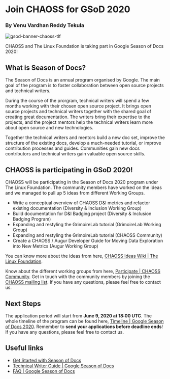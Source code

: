 # Join CHAOSS for GSoD 2020
### By Venu Vardhan Reddy Tekula

![gsod-banner-chaoss-tlf](https://user-images.githubusercontent.com/25265451/83881479-5dc24a80-a75e-11ea-9167-23ed1fe0961d.png)

CHAOSS and The Linux Foundation is taking part in Google Season of Docs 2020! 

## What is Season of Docs?

The Season of Docs is an annual program organised by Google. The main goal of the program is to foster collaboration 
between open source projects and technical writers. 

During the course of the prorgram, technical writers will spend a few months working with their chosen open source project. 
It brings open source projects and technical writers together with the shared goal of creating great documentation. 
The writers bring their expertise to the projects, and the project mentors help the technical writers learn more about open 
source and new technologies. 
  
Together the technical writers and mentors build a new doc set, improve the structure of the existing docs, develop a 
much-needed tutorial, or improve contribution processes and guides. Communities gain new docs contributors and technical 
writers gain valuable open source skills.

## CHAOSS is participating in GSoD 2020!

CHAOSS will be participating in the Season of Docs 2020 program under The Linux Foundation. The community members have 
worked on the ideas and we managed to pull up 5 ideas from different Working Groups.

- Write a conceptual overview of CHAOSS D&I metrics and refactor existing documentation (Diversity & Inclusion Working Group)
- Build documentation for D&I Badging project (Diversity & Inclusion Badging Program)
- Expanding and restyling the GrimoireLab tutorial (GrimoireLab Working Group)
- Expanding and restyling the GrimoireLab tutorial (CHAOSS Community)
- Create a CHAOSS / Augur Developer Guide for Moving Data Exploration into New Metrics (Augur Working Group)

You can know more about the ideas from here, 
[CHAOSS Ideas Wiki | The Linux Foundation](https://wiki.linuxfoundation.org/gsoc/2020-gsod-chaoss).

Know about the different working groups from here, [Participate | CHAOSS Community](https://chaoss.community/participate/). 
Get in touch with the community members by joining the [CHAOSS mailing list](https://lists.linuxfoundation.org/mailman/listinfo/chaoss). 
If you have any questions, please feel free to contact us.

## Next Steps
The application period will start from **June 9, 2020 at 18:00 UTC**. The whole timeline of the program can be found here, 
[Timeline | Google Season of Docs 2020](https://developers.google.com/season-of-docs/docs/timeline). 
Remember to  **send your applications before deadline ends**! If you have any questions, please feel free to contact us.

## Useful links
- [Get Started with Season of Docs](https://developers.google.com/season-of-docs/docs/get-started)
- [Technical Writer Guide | Google Season of Docs](https://developers.google.com/season-of-docs/docs/tech-writer-guide)
- [FAQ | Google Season of Docs](https://developers.google.com/season-of-docs/docs/faq)
